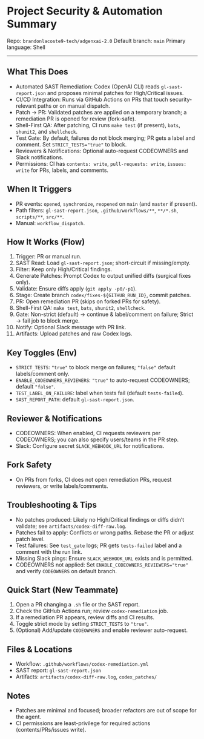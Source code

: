 # Project Security & Automation Summary
Repo: `brandonlacoste9-tech/adgenxai-2.0`
Default branch: `main`
Primary language: Shell

---

## What This Does
- Automated SAST Remediation: Codex (OpenAI CLI) reads `gl-sast-report.json` and proposes minimal patches for High/Critical issues.
- CI/CD Integration: Runs via GitHub Actions on PRs that touch security-relevant paths or on manual dispatch.
- Patch → PR: Validated patches are applied on a temporary branch; a remediation PR is opened for review (fork-safe).
- Shell-First QA: After patching, CI runs `make test` (if present), `bats`, `shunit2`, and `shellcheck`.
- Test Gate: By default, failures do not block merging; PR gets a label and comment. Set `STRICT_TESTS="true"` to block.
- Reviewers & Notifications: Optional auto-request CODEOWNERS and Slack notifications.
- Permissions: CI has `contents: write`, `pull-requests: write`, `issues: write` for PRs, labels, and comments.

## When It Triggers
- PR events: `opened`, `synchronize`, `reopened` on `main` (and `master` if present).
- Path filters: `gl-sast-report.json`, `.github/workflows/**`, `**/*.sh`, `scripts/**`, `src/**`.
- Manual: `workflow_dispatch`.

## How It Works (Flow)
1. Trigger: PR or manual run.
2. SAST Read: Load `gl-sast-report.json`; short-circuit if missing/empty.
3. Filter: Keep only High/Critical findings.
4. Generate Patches: Prompt Codex to output unified diffs (surgical fixes only).
5. Validate: Ensure diffs apply (`git apply -p0/-p1`).
6. Stage: Create branch `codex/fixes-${GITHUB_RUN_ID}`, commit patches.
7. PR: Open remediation PR (skips on forked PRs for safety).
8. Shell-First QA: `make test`, `bats`, `shunit2`, `shellcheck`.
9. Gate: Non-strict (default) → continue & label/comment on failure; Strict → fail job to block merge.
10. Notify: Optional Slack message with PR link.
11. Artifacts: Upload patches and raw Codex logs.

## Key Toggles (Env)
- `STRICT_TESTS`: `"true"` to block merge on failures; `"false"` default labels/comment only.
- `ENABLE_CODEOWNERS_REVIEWERS`: `"true"` to auto-request CODEOWNERS; default `"false"`.
- `TEST_LABEL_ON_FAILURE`: label when tests fail (default `tests-failed`).
- `SAST_REPORT_PATH`: default `gl-sast-report.json`.

## Reviewer & Notifications
- CODEOWNERS: When enabled, CI requests reviewers per CODEOWNERS; you can also specify users/teams in the PR step.
- Slack: Configure secret `SLACK_WEBHOOK_URL` for notifications.

## Fork Safety
- On PRs from forks, CI does not open remediation PRs, request reviewers, or write labels/comments.

## Troubleshooting & Tips
- No patches produced: Likely no High/Critical findings or diffs didn’t validate; see `artifacts/codex-diff-raw.log`.
- Patches fail to apply: Conflicts or wrong paths. Rebase the PR or adjust patch level.
- Test failures: See `test_gate` logs; PR gets `tests-failed` label and a comment with the run link.
- Missing Slack pings: Ensure `SLACK_WEBHOOK_URL` exists and is permitted.
- CODEOWNERS not applied: Set `ENABLE_CODEOWNERS_REVIEWERS="true"` and verify `CODEOWNERS` on default branch.

## Quick Start (New Teammate)
1. Open a PR changing a `.sh` file or the SAST report.
2. Check the GitHub Actions run; review `codex-remediation` job.
3. If a remediation PR appears, review diffs and CI results.
4. Toggle strict mode by setting `STRICT_TESTS` to `"true"`.
5. (Optional) Add/update `CODEOWNERS` and enable reviewer auto-request.

## Files & Locations
- Workflow: `.github/workflows/codex-remediation.yml`
- SAST report: `gl-sast-report.json`
- Artifacts: `artifacts/codex-diff-raw.log`, `codex_patches/`

## Notes
- Patches are minimal and focused; broader refactors are out of scope for the agent.
- CI permissions are least-privilege for required actions (contents/PRs/issues write).